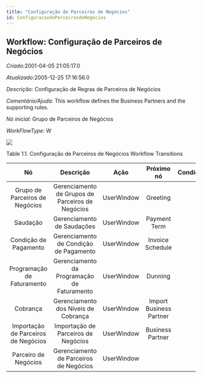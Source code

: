 ```yaml
---
title: "Configuração de Parceiros de Negócios"
id: ConfiguracaodeParceirosdeNegocios
---
```

<div id="d32301e1" class="section chapter">

<div class="titlepage">

<div>

<div>

## Workflow: Configuração de Parceiros de Negócios

</div>

</div>

</div>

<span class="emphasis"> *Criado:*</span>2001-04-05 21:05:17.0

<span class="emphasis">*Atualizado:*</span>2005-12-25 17:16:56.0

<span class="emphasis"> *Descrição:* </span> Configuração de Regras de
Parceiros de Negócios

<span class="emphasis"> *Comentário/Ajuda:* </span>This workflow defines
the Business Partners and the supporting rules.

<span class="emphasis"> *Nó inicial:* </span>Grupo de Parceiros de
Negócios

<span class="emphasis"> *WorkFlowType:* </span>W

![](/img/manual/ConfiguracaodeParceirosdeNegocios.png)

<div id="d32301e30" class="table">

<div class="table-title">

Table 1.1. Configuração de Parceiros de Negócios Workflow
Transitions

</div>

<div class="table-contents">

|                 Nó                  |                    Descrição                     |    Ação    |       Próximo nó        | Condição |
| :---------------------------------: | :----------------------------------------------: | :--------: | :---------------------: | :------: |
|   Grupo de Parceiros de Negócios    | Gerenciamento de Grupos de Parceiros de Negócios | UserWindow |        Greeting         |          |
|              Saudação               |            Gerenciamento de Saudações            | UserWindow |      Payment Term       |          |
|        Condição de Pagamento        |      Gerenciamento de Condição de Pagamento      | UserWindow |    Invoice Schedule     |          |
|     Programação de Faturamento      |   Gerenciamento da Programação de Faturamento    | UserWindow |         Dunning         |          |
|              Cobrança               |       Gerenciamento dos Níveis de Cobrança       | UserWindow | Import Business Partner |          |
| Importação de Parceiros de Negócios |       Importação de Parceiros de Negócios        | UserWindow |    Business Partner     |          |
|        Parceiro de Negócios         |      Gerenciamento de Parceiros de Negócios      | UserWindow |                         |          |

</div>

</div>

  

</div>
